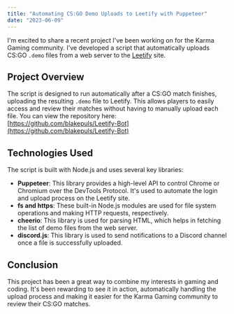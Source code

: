 ```yaml
---
title: "Automating CS:GO Demo Uploads to Leetify with Puppeteer"
date: "2023-06-09"
---
```


I'm excited to share a recent project I've been working on for the Karma Gaming community. I've developed a script that automatically uploads CS:GO `.demo` files from a web server to the [Leetify](https://leetify.com/) site.

## Project Overview

The script is designed to run automatically after a CS:GO match finishes, uploading the resulting `.demo` file to Leetify. This allows players to easily access and review their matches without having to manually upload each file. You can view the repository here: [https://github.com/blakepuls/Leetify-Bot](https://github.com/blakepuls/Leetify-Bot)

## Technologies Used

The script is built with Node.js and uses several key libraries:

- **Puppeteer**: This library provides a high-level API to control Chrome or Chromium over the DevTools Protocol. It's used to automate the login and upload process on the Leetify site.
- **fs and https**: These built-in Node.js modules are used for file system operations and making HTTP requests, respectively.
- **cheerio**: This library is used for parsing HTML, which helps in fetching the list of demo files from the web server.
- **discord.js**: This library is used to send notifications to a Discord channel once a file is successfully uploaded.

## Conclusion

This project has been a great way to combine my interests in gaming and coding. It's been rewarding to see it in action, automatically handling the upload process and making it easier for the Karma Gaming community to review their CS:GO matches.
